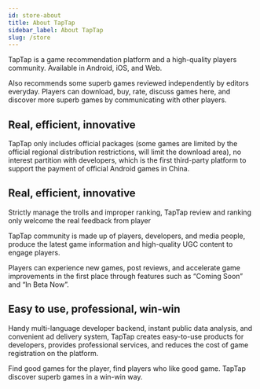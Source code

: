 ```yaml
---
id: store-about
title: About TapTap
sidebar_label: About TapTap
slug: /store
---
```


TapTap is a game recommendation platform and a high-quality players community. Available in Android, iOS, and Web.

Also recommends some superb games reviewed independently by editors everyday. Players can download, buy, rate, discuss games here, and discover more superb games by communicating with other players.

## **Real, efficient, innovative**  

TapTap only includes official packages (some games are limited by the official regional distribution restrictions, will limit the download area), no interest partition with developers, which is the first third-party platform to support the payment of official Android games in China.  

## **Real, efficient, innovative**  

Strictly manage the trolls and improper ranking, TapTap review and ranking only welcome the real feedback from player

TapTap community is made up of players, developers, and media people, produce the latest game information and high-quality UGC content to engage players.

Players can experience new games, post reviews, and accelerate game improvements in the first place through features such as “Coming Soon” and “In Beta Now”.

## **Easy to use, professional, win-win**  

Handy multi-language developer backend, instant public data analysis, and convenient ad delivery system, TapTap creates easy-to-use products for developers, provides professional services, and reduces the cost of game registration on the platform.

Find good games for the player, find players who like good game. TapTap discover superb games in a win-win way.
